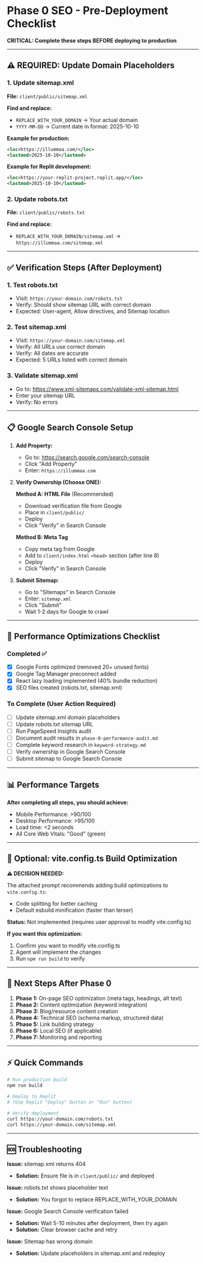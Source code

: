 # Phase 0 SEO - Pre-Deployment Checklist

**CRITICAL: Complete these steps BEFORE deploying to production**

---

## ⚠️ REQUIRED: Update Domain Placeholders

### 1. Update sitemap.xml
**File:** `client/public/sitemap.xml`

**Find and replace:**
- `REPLACE_WITH_YOUR_DOMAIN` → Your actual domain
- `YYYY-MM-DD` → Current date in format: 2025-10-10

**Example for production:**
```xml
<loc>https://illummaa.com/</loc>
<lastmod>2025-10-10</lastmod>
```

**Example for Replit development:**
```xml
<loc>https://your-replit-project.replit.app/</loc>
<lastmod>2025-10-10</lastmod>
```

### 2. Update robots.txt
**File:** `client/public/robots.txt`

**Find and replace:**
- `REPLACE_WITH_YOUR_DOMAIN/sitemap.xml` → `https://illummaa.com/sitemap.xml`

---

## ✅ Verification Steps (After Deployment)

### 1. Test robots.txt
- Visit: `https://your-domain.com/robots.txt`
- Verify: Should show sitemap URL with correct domain
- Expected: User-agent, Allow directives, and Sitemap location

### 2. Test sitemap.xml
- Visit: `https://your-domain.com/sitemap.xml`
- Verify: All URLs use correct domain
- Verify: All dates are accurate
- Expected: 5 URLs listed with correct domain

### 3. Validate sitemap.xml
- Go to: https://www.xml-sitemaps.com/validate-xml-sitemap.html
- Enter your sitemap URL
- Verify: No errors

---

## 📋 Google Search Console Setup

1. **Add Property:**
   - Go to: https://search.google.com/search-console
   - Click "Add Property"
   - Enter: `https://illummaa.com`

2. **Verify Ownership (Choose ONE):**
   
   **Method A: HTML File** (Recommended)
   - Download verification file from Google
   - Place in `client/public/`
   - Deploy
   - Click "Verify" in Search Console
   
   **Method B: Meta Tag**
   - Copy meta tag from Google
   - Add to `client/index.html` `<head>` section (after line 8)
   - Deploy
   - Click "Verify" in Search Console

3. **Submit Sitemap:**
   - Go to "Sitemaps" in Search Console
   - Enter: `sitemap.xml`
   - Click "Submit"
   - Wait 1-2 days for Google to crawl

---

## 🚀 Performance Optimizations Checklist

### Completed ✅
- [x] Google Fonts optimized (removed 20+ unused fonts)
- [x] Google Tag Manager preconnect added
- [x] React lazy loading implemented (40% bundle reduction)
- [x] SEO files created (robots.txt, sitemap.xml)

### To Complete (User Action Required)
- [ ] Update sitemap.xml domain placeholders
- [ ] Update robots.txt sitemap URL
- [ ] Run PageSpeed Insights audit
- [ ] Document audit results in `phase-0-performance-audit.md`
- [ ] Complete keyword research in `keyword-strategy.md`
- [ ] Verify ownership in Google Search Console
- [ ] Submit sitemap to Google Search Console

---

## 📊 Performance Targets

**After completing all steps, you should achieve:**
- Mobile Performance: >90/100
- Desktop Performance: >95/100
- Load time: <2 seconds
- All Core Web Vitals: "Good" (green)

---

## 🔧 Optional: vite.config.ts Build Optimization

**⚠️ DECISION NEEDED:**

The attached prompt recommends adding build optimizations to `vite.config.ts`:
- Code splitting for better caching
- Default esbuild minification (faster than terser)

**Status:** Not implemented (requires user approval to modify vite.config.ts)

**If you want this optimization:**
1. Confirm you want to modify vite.config.ts
2. Agent will implement the changes
3. Run `npm run build` to verify

---

## 📝 Next Steps After Phase 0

1. **Phase 1:** On-page SEO optimization (meta tags, headings, alt text)
2. **Phase 2:** Content optimization (keyword integration)
3. **Phase 3:** Blog/resource content creation
4. **Phase 4:** Technical SEO (schema markup, structured data)
5. **Phase 5:** Link building strategy
6. **Phase 6:** Local SEO (if applicable)
7. **Phase 7:** Monitoring and reporting

---

## ⚡ Quick Commands

```bash
# Run production build
npm run build

# Deploy to Replit
# (Use Replit "Deploy" button or "Run" button)

# Verify deployment
curl https://your-domain.com/robots.txt
curl https://your-domain.com/sitemap.xml
```

---

## 🆘 Troubleshooting

**Issue:** sitemap.xml returns 404
- **Solution:** Ensure file is in `client/public/` and deployed

**Issue:** robots.txt shows placeholder text
- **Solution:** You forgot to replace REPLACE_WITH_YOUR_DOMAIN

**Issue:** Google Search Console verification failed
- **Solution:** Wait 5-10 minutes after deployment, then try again
- **Solution:** Clear browser cache and retry

**Issue:** Sitemap has wrong domain
- **Solution:** Update placeholders in sitemap.xml and redeploy

